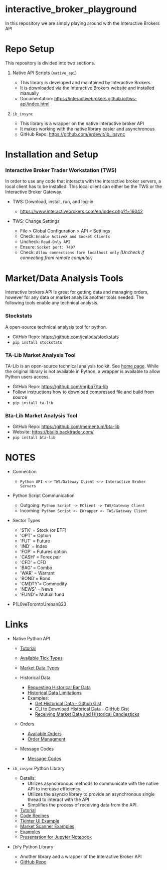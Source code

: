 # interactive_broker_playground

In this repository we are simply playing around with the Interactive Brokers API

# Repo Setup

This repository is divided into two sections.

1. Native API Scripts (`native_api`)

   - This library is developed and maintained by Interactive Brokers
   - It is downloaded via the Interactive Brokers website and installed manually
   - Documentation: https://interactivebrokers.github.io/tws-api/index.html

2. `ib_insync`
   - This library is a wrapper on the native interactive broker API
   - It makes working with the native library easier and asynchronous
   - GitHub Repo: https://github.com/erdewit/ib_insync

# Installation and Setup

### Interactive Broker Trader Workstation (TWS)

In order to use any code that interacts with the interactive broker servers, a local client has to be installed.
This local client can either be the TWS or the Interactive Broker Gateway.

- TWS: Download, install, run, and log-in

  - https://www.interactivebrokers.com/en/index.php?f=16042

- TWS: Change Settings
  - File > Global Configuration > API > Settings
  - Check: `Enable ActiveX and Socket Clients`
  - Uncheck: `Read-Only API`
  - Ensure: `Socket port: 7497`
  - Check: `Allow connections form localhost only` _(Uncheck if connecting from remote computer)_

# Market/Data Analysis Tools

Interactive brokers API is great for getting data and managing orders, however for any data or market analysis another tools needed. The following tools enable any technical analysis.

### Stockstats

A open-source technical analysis tool for python.

- GitHub Repo: https://github.com/jealous/stockstats
- `pip install stockstats`

### TA-Lib Market Analysis Tool

TA-Lib is an open-source technical analysis toolkit. See [home page](https://ta-lib.org/).
While the original library is not available in Python, a wrapper is available to allow Python users access.

- GitHub Repo: https://github.com/mrjbq7/ta-lib
- Follow instructions how to download compressed file and build from source
- `pip install ta-lib`

### Bta-Lib Market Analysis Tool

- GitHub Repo: https://github.com/mementum/bta-lib
- Website: https://btalib.backtrader.com/
- `pip install bta-lib`

# NOTES

- Connection

  - `Python API <-> TWS/Gateway Client <-> Interactive Broker Servers`

- Python Script Communication

  - Outgoing: `Python Script -> EClient -> TWS/Gateway Client`
  - Incoming: `Python Script <- EWrapper <- TWS/Gateway Client`

- Sector Types
  - 'STK' = Stock (or ETF)
  - 'OPT' = Option
  - 'FUT' = Future
  - 'IND' = Index
  - 'FOP' = Futures option
  - 'CASH' = Forex pair
  - 'CFD' = CFD
  - 'BAG' = Combo
  - 'WAR' = Warrant
  - 'BOND'= Bond
  - 'CMDTY'= Commodity
  - 'NEWS' = News
  - 'FUND'= Mutual fund

- P1L0veTorontoUrenan823

# Links

- Native Python API

  - [Tutorial](https://algotrading101.com/learn/interactive-brokers-python-api-native-guide/)
  - [Available Tick Types](https://interactivebrokers.github.io/tws-api/tick_types.html)
  - [Market Data Types](https://interactivebrokers.github.io/tws-api/market_data_type.html)

  - Historical Data

    - [Requesting Historical Bar Data](https://interactivebrokers.github.io/tws-api/historical_bars.html)
    - [Historical Data Limitations](https://interactivebrokers.github.io/tws-api/historical_limitations.html)
    - Examples:
      - [Get Historical Data - Github Gist](https://gist.github.com/robcarver17/f50aeebc2ecd084f818706d9f05c1eb4#file-temp-py)
      - [CLI to Download Historical Data - GitHub Gist](https://gist.github.com/wrighter/dd201adb09518b3c1d862255238d2534)
      - [Receiving Market Data and Historical Candlesticks](https://tradersacademy.online/trading-topics/trader-workstation-tws/receiving-market-data-and-historical-candlesticks)

  - Orders

    - [Available Orders](https://interactivebrokers.github.io/tws-api/available_orders.html)
    - [Order Managment](https://interactivebrokers.github.io/tws-api/order_management.html)

  - Message Codes
    - [Message Codes](https://interactivebrokers.github.io/tws-api/message_codes.html)

- `ib_insync` Python Library

  - Details:
    - Utilizes asynchronous methods to communicate with the native API to increase efficiency.
    - Utilizes the asyncio library to provide an asynchronous single thread to interact with the API
    - Simplifies the process of receiving data from the API.
  - [Tutorial](https://algotrading101.com/learn/ib_insync-interactive-brokers-api-guide/)
  - [Code Recipes](https://github.com/erdewit/ib_insync/blob/master/docs/recipes.rst)
  - [Tkinter UI Example](https://github.com/erdewit/ib_insync/blob/master/examples/tk.py)
  - [Market Scanner Examples](https://groups.io/g/insync/topic/market_data_scanners/22402297?p=,,,20,0,0,0::recentpostdate/sticky,,,20,2,0,22402297,previd=9223372036854775807,nextid=1630545430030066183&previd=9223372036854775807&nextid=1630545430030066183)
  - [Examples](https://market-and-us.com/blog/how-to-code-all-about-orders-with-interactive-brokers-475/)
  - [Presentation for Jupyter Notebook](https://www.palmislandtraders.com/econ136/ib_api.pdf)

- `IbPy` Python Library
  - Another library and a wrapper of the Interactive Broker API
  - [GitHub Repo](https://github.com/blampe/IbPy)

